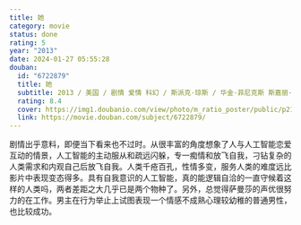 ```yaml
---
title: 她
category: movie
status: done
rating: 5
year: "2013"
date: 2024-01-27 05:55:28
douban:
  id: "6722879"
  title: 她
  subtitle: 2013 / 美国 / 剧情 爱情 科幻 / 斯派克·琼斯 / 华金·菲尼克斯 斯嘉丽·约翰逊
  rating: 8.4
  cover: https://img1.doubanio.com/view/photo/m_ratio_poster/public/p2166850749.jpg
  link: https://movie.douban.com/subject/6722879/
---
```


剧情出乎意料，即便当下看来也不过时。从很丰富的角度想象了人与人工智能恋爱互动的情景，人工智能的主动服从和疏远闪躲，专一痴情和放飞自我，刁钻复杂的人类需求和内观自己后放飞自我。人类千疮百孔，性情多变，服务人类的难度远比影片中表现变态得多。具有自我意识的人工智能，真的能逻辑自洽的一直守候着这样的人类吗，两者差距之大几乎已是两个物种了。另外，总觉得萨曼莎的声优很努力的在工作。男主在行为举止上试图表现一个情感不成熟心理较幼稚的普通男性，也比较成功。